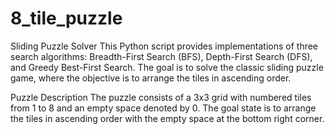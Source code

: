 # 8_tile_puzzle

Sliding Puzzle Solver
This Python script provides implementations of three search algorithms: Breadth-First Search (BFS), Depth-First Search (DFS), and Greedy Best-First Search. The goal is to solve the classic sliding puzzle game, where the objective is to arrange the tiles in ascending order.

Puzzle Description
The puzzle consists of a 3x3 grid with numbered tiles from 1 to 8 and an empty space denoted by 0.
The goal state is to arrange the tiles in ascending order with the empty space at the bottom right corner.
